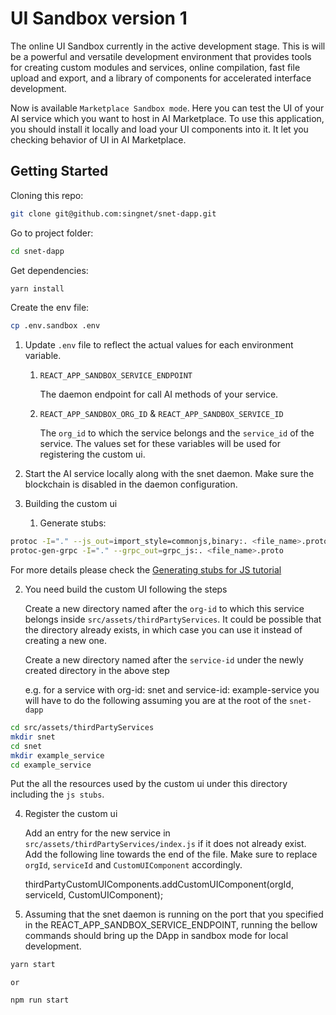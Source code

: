 # UI Sandbox version 1

The online UI Sandbox currently in the active development stage. This is will be a powerful and versatile development environment that provides tools for creating custom modules and services, online compilation, fast file upload and export, and a library of components for accelerated interface development.

Now is available `Marketplace Sandbox mode`. Here you can test the UI of your AI service which you want to host in AI Marketplace. To use this application, you should install it locally and load your UI components into it. It let you checking behavior of UI in AI Marketplace.

## Getting Started

Cloning this repo:

```sh
git clone git@github.com:singnet/snet-dapp.git
```

Go to project folder:

```sh
cd snet-dapp
```

Get dependencies:

```sh
yarn install
```

Create the env file:

```sh
cp .env.sandbox .env
```

1.  Update `.env` file to reflect the actual values for each environment variable.

    1. `REACT_APP_SANDBOX_SERVICE_ENDPOINT`

        The daemon endpoint for call AI methods of your service.

    2. `REACT_APP_SANDBOX_ORG_ID` & `REACT_APP_SANDBOX_SERVICE_ID`

        The `org_id` to which the service belongs and the `service_id` of the service. The values set for these variables will be used for registering the custom ui.

2.  Start the AI service locally along with the snet daemon. Make sure the blockchain is disabled in the daemon configuration.
3.  Building the custom ui

    1. Generate stubs:

```sh
protoc -I="." --js_out=import_style=commonjs,binary:. <file_name>.proto
protoc-gen-grpc -I="." --grpc_out=grpc_js:. <file_name>.proto
```

For more details please check the [Generating stubs for JS tutorial](/docs/products/DecentralizedAIPlatform/SDK/JavascriptSDKs/generating-stubs/)

2.  You need build the custom UI following the steps

    Create a new directory named after the `org-id` to which this service belongs inside `src/assets/thirdPartyServices`. It could be possible that the directory already exists, in which case you can use it instead of creating a new one.

    Create a new directory named after the `service-id` under the newly created directory in the above step

    e.g. for a service with org-id: snet and service-id: example-service you will have to do the following assuming you are at the root of the `snet-dapp`
```sh
cd src/assets/thirdPartyServices
mkdir snet
cd snet
mkdir example_service
cd example_service
```
Put the all the resources used by the custom ui under this directory including the `js stubs`.

4.  Register the custom ui

    Add an entry for the new service in `src/assets/thirdPartyServices/index.js` if it does not already exist. Add the following line towards the end of the file. Make sure to replace `orgId`, `serviceId` and `CustomUIComponent` accordingly.

    thirdPartyCustomUIComponents.addCustomUIComponent(orgId, serviceId, CustomUIComponent);

5.  Assuming that the snet daemon is running on the port that you specified in the REACT_APP_SANDBOX_SERVICE_ENDPOINT, running the bellow commands should bring up the DApp in sandbox mode for local development.

```sh
yarn start
```

    or

```sh
npm run start
```
